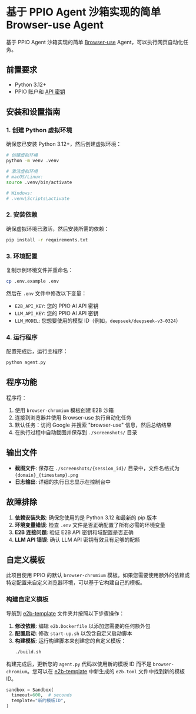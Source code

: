 # 基于 PPIO Agent 沙箱实现的简单 Browser-use Agent

基于 PPIO Agent 沙箱实现的简单 [Browser-use](https://github.com/browser-use/browser-use) Agent，可以执行网页自动化任务。

## 前置要求

- Python 3.12+
- PPIO 账户和 [API 密钥](https://ppio.com/settings/key-management?utm_source=github&utm_medium=readme&utm_campaign=ppio-collab)

## 安装和设置指南

### 1. 创建 Python 虚拟环境

确保您已安装 Python 3.12+，然后创建虚拟环境：

```bash
# 创建虚拟环境
python -m venv .venv

# 激活虚拟环境
# macOS/Linux:
source .venv/bin/activate

# Windows:
# .venv\Scripts\activate
```

### 2. 安装依赖

确保虚拟环境已激活，然后安装所需的依赖：

```bash
pip install -r requirements.txt
```

### 3. 环境配置

复制示例环境文件并重命名：

```bash
cp .env.example .env
```

然后在 `.env` 文件中修改以下变量：

- `E2B_API_KEY`: 您的 PPIO AI API 密钥
- `LLM_API_KEY`: 您的 PPIO AI API 密钥  
- `LLM_MODEL`: 您想要使用的模型 ID（例如，`deepseek/deepseek-v3-0324`）

### 4. 运行程序

配置完成后，运行主程序：

```bash
python agent.py
```

## 程序功能

程序将：

1. 使用 `browser-chromium` 模板创建 E2B 沙箱
2. 连接到浏览器并使用 Browser-use 执行自动化任务
3. 默认任务：访问 Google 并搜索 "browser-use" 信息，然后总结结果
4. 在执行过程中自动截图并保存到 `./screenshots/` 目录

## 输出文件

- **截图文件**: 保存在 `./screenshots/{session_id}/` 目录中，文件名格式为 `{domain}_{timestamp}.png`
- **日志输出**: 详细的执行日志显示在控制台中

## 故障排除

1. **依赖安装失败**: 确保您使用的是 Python 3.12 和最新的 pip 版本
2. **环境变量错误**: 检查 `.env` 文件是否正确配置了所有必需的环境变量
3. **E2B 连接问题**: 验证 E2B API 密钥和域配置是否正确
4. **LLM API 错误**: 确认 LLM API 密钥有效且有足够的配额

## 自定义模板

此项目使用 PPIO 的默认 `browser-chromium` 模板。如果您需要使用额外的依赖或特定配置来自定义浏览器环境，可以基于它构建自己的模板。

### 构建自定义模板

导航到 [e2b-template](./e2b-template) 文件夹并按照以下步骤操作：

1. **修改依赖**: 编辑 `e2b.Dockerfile` 以添加您需要的任何额外包
2. **配置启动**: 修改 `start-up.sh` 以包含自定义启动脚本
3. **构建模板**: 运行构建脚本来创建您的自定义模板：
   ```bash
   ./build.sh
   ```

构建完成后，更新您的 `agent.py` 代码以使用新的模板 ID 而不是 `browser-chromium`。您可以在 [e2b-template](./e2b-template) 中新生成的 `e2b.toml` 文件中找到新的模板 ID。

```python
sandbox = Sandbox(
  timeout=600,  # seconds
  template="新的模板ID",
)
```
